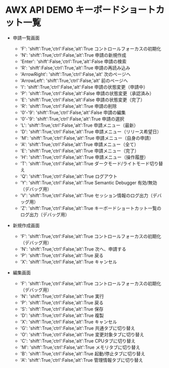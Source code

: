 AWX API DEMO キーボードショートカット一覧
====================================

* 申請一覧画面
  - 'F': 'shift':True,'ctrl':False,'alt':True		コントロールフォーカスの初期化
  - 'N': 'shift':True,'ctrl':False,'alt':True		申請の新規作成
  - 'Enter': 'shift':False,'ctrl':True,'alt':False		申請の検索
  - 'R': 'shift':False,'ctrl':True,'alt':True		申請の再読み込み
  - 'ArrowRight': 'shift':True,'ctrl':False,'alt'		次のページへ
  - 'ArrowLeft': 'shift':True,'ctrl':False,'alt'		前のページへ
  - 'I': 'shift':True,'ctrl':False,'alt':False		申請の状態変更（申請中）
  - 'P': 'shift':True,'ctrl':False,'alt':False		申請の状態変更（承認済み）
  - 'E': 'shift':True,'ctrl':False,'alt':False		申請の状態変更（完了）
  - 'R': 'shift':True,'ctrl':False,'alt':True		申請の削除
  - '0'-'9': 'shift':True,'ctrl':False,'alt':False		申請の編集
  - '0'-'9': 'shift':True,'ctrl':False,'alt':True		申請の選択
  - 'L': 'shift':True,'ctrl':False,'alt':True		申請メニュー（最新）
  - 'D': 'shift':True,'ctrl':False,'alt':True		申請メニュー（リリース希望日）
  - 'M': 'shift':True,'ctrl':False,'alt':True		申請メニュー（自身の申請）
  - 'A': 'shift':True,'ctrl':False,'alt':True		申請メニュー（全て）
  - 'E': 'shift':True,'ctrl':False,'alt':True		申請メニュー（完了）
  - 'H': 'shift':True,'ctrl':False,'alt':True		申請メニュー（操作履歴）
  - 'T': 'shift':True,'ctrl':False,'alt':True		ダークモード/ライトモード切り替え
  - 'Q': 'shift':True,'ctrl':False,'alt':True		ログアウト
  - 'Y': 'shift':True,'ctrl':False,'alt':True		Semantic Debugger 有効/無効（デバッグ用）
  - 'V': 'shift':True,'ctrl':False,'alt':True		セッション情報のログ出力（デバッグ用）
  - 'Z': 'shift':True,'ctrl':False,'alt':True		キーボードショートカット一覧のログ出力（デバッグ用）

* 新規作成画面
  - 'F': 'shift':True,'ctrl':False,'alt':True		コントロールフォーカスの初期化（デバッグ用）
  - 'N': 'shift':True,'ctrl':False,'alt':True		次へ、申請する
  - 'P': 'shift':True,'ctrl':False,'alt':True		戻る
  - 'X': 'shift':True,'ctrl':False,'alt':True		キャンセル

* 編集画面
  - 'F': 'shift':True,'ctrl':False,'alt':True		コントロールフォーカスの初期化（デバッグ用）
  - 'N': 'shift':True,'ctrl':False,'alt':True		実行
  - 'P': 'shift':True,'ctrl':False,'alt':True		戻る
  - 'S': 'shift':True,'ctrl':False,'alt':True		保存
  - 'D': 'shift':True,'ctrl':False,'alt':True		複製
  - 'X': 'shift':True,'ctrl':False,'alt':True		キャンセル
  - 'G': 'shift':True,'ctrl':False,'alt':True		共通タブに切り替え
  - 'O': 'shift':True,'ctrl':False,'alt':True		変更対象タブに切り替え
  - 'C': 'shift':True,'ctrl':False,'alt':True		CPUタブに切り替え
  - 'M': 'shift':True,'ctrl':False,'alt':True		メモリタブに切り替え
  - 'B': 'shift':True,'ctrl':False,'alt':True		起動/停止タブに切り替え
  - 'A': 'shift':True,'ctrl':False,'alt':True		管理情報タブに切り替え
